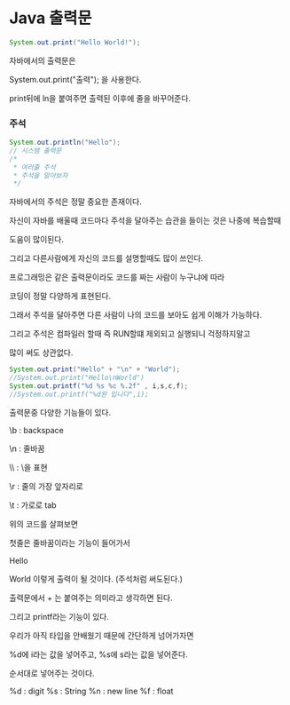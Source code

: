 # Java 출력문



```java
System.out.print("Hello World!");
```



자바에서의 출력문은

System.out.print("출력"); 을 사용한다.

print뒤에 ln을 붙여주면 출력된 이후에 줄을 바꾸어준다.



### 주석



```java
System.out.println("Hello");
// 시스템 출력문
/*
 * 여러줄 주석
 * 주석을 알아보자
 */
```



자바에서의 주석은 정말 중요한 존재이다.

자신이 자바를 배울때 코드마다 주석을 달아주는 습관을 들이는 것은 나중에 복습할때

도움이 많이된다.



그리고 다른사람에게 자신의 코드를 설명할때도 많이 쓰인다.

프로그래밍은 같은 출력문이라도 코드를 짜는 사람이 누구냐에 따라

코딩이 정말 다양하게 표현된다.

그래서 주석을 달아주면 다른 사람이 나의 코드를 보아도 쉽게 이해가 가능하다.



그리고 주석은 컴파일러 할때 즉 RUN할떄 제외되고 실행되니 걱정하지말고

많이 써도 상관없다.





```java
System.out.print("Hello" + "\n" + "World");
//System.out.print("Hello\nWorld")
System.out.printf("%d %s %c %.2f" , i,s,c,f);
//System.out.printf("%d원 입니다",i);
```



출력문중 다양한 기능들이 있다.

\b : backspace

\n : 줄바꿈

\\\ : \을 표현

\r : 줄의 가장 앞자리로

\t : 가로로 tab



위의 코드를 살펴보면

첫줄은 줄바꿈이라는 기능이 들어가서

Hello

World 이렇게 출력이 될 것이다. (주석처럼 써도된다.)

출력문에서 + 는 붙여주는 의미라고 생각하면 된다.



그리고 printf라는 기능이 있다.

우리가 아직 타입을 안배웠기 때문에 간단하게 넘어가자면

%d에 i라는 값을 넣어주고, %s에 s라는 값을 넣어준다.

순서대로 넣어주는 것이다.



%d : digit	%s : String	%n : new line	%f : float